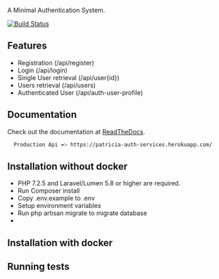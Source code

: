 
A Minimal Authentication System.

[![Build Status](https://travis-ci.org/Lanrey/auth-service.svg?branch=master)](https://travis-ci.org/Lanrey/auth-service)


## Features
- Registration (/api/register)
- Login (/api/login)
- Single User retrieval (/api/user{id})
- Users retrieval (/api/users)
- Authenticated User (/api/auth-user-profile)


## Documentation
Check out the documentation at [ReadTheDocs](https://documenter.getpostman.com/view/7081137/TVKHVFf5).

```sh
  Production Api => https://patricia-auth-services.herokuapp.com/
```

## Installation without docker
- PHP 7.2.5 and Laravel/Lumen 5.8 or higher are required.
- Run Composer install
- Copy .env.example to .env
- Setup environment variables
- Run php artisan migrate to migrate database
- 

## Installation with docker


## Running tests

